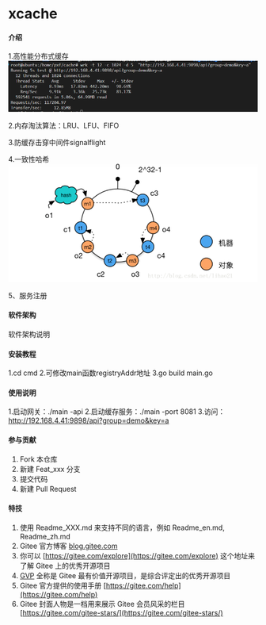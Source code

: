 # xcache

#### 介绍
1.高性能分布式缓存
![输入图片说明](wrk.png)

2.内存淘汰算法：LRU、LFU、FIFO

3.防缓存击穿中间件signalflight

4.一致性哈希
![输入图片说明](hash.png)

5、服务注册
#### 软件架构
软件架构说明


#### 安装教程
1.cd cmd
2.可修改main函数registryAddr地址
3.go build main.go

#### 使用说明
1.启动网关：./main -api
2.启动缓存服务：./main -port 8081
3.访问：http://192.168.4.41:9898/api?group=demo&key=a

#### 参与贡献

1.  Fork 本仓库
2.  新建 Feat_xxx 分支
3.  提交代码
4.  新建 Pull Request


#### 特技

1.  使用 Readme\_XXX.md 来支持不同的语言，例如 Readme\_en.md, Readme\_zh.md
2.  Gitee 官方博客 [blog.gitee.com](https://blog.gitee.com)
3.  你可以 [https://gitee.com/explore](https://gitee.com/explore) 这个地址来了解 Gitee 上的优秀开源项目
4.  [GVP](https://gitee.com/gvp) 全称是 Gitee 最有价值开源项目，是综合评定出的优秀开源项目
5.  Gitee 官方提供的使用手册 [https://gitee.com/help](https://gitee.com/help)
6.  Gitee 封面人物是一档用来展示 Gitee 会员风采的栏目 [https://gitee.com/gitee-stars/](https://gitee.com/gitee-stars/)
